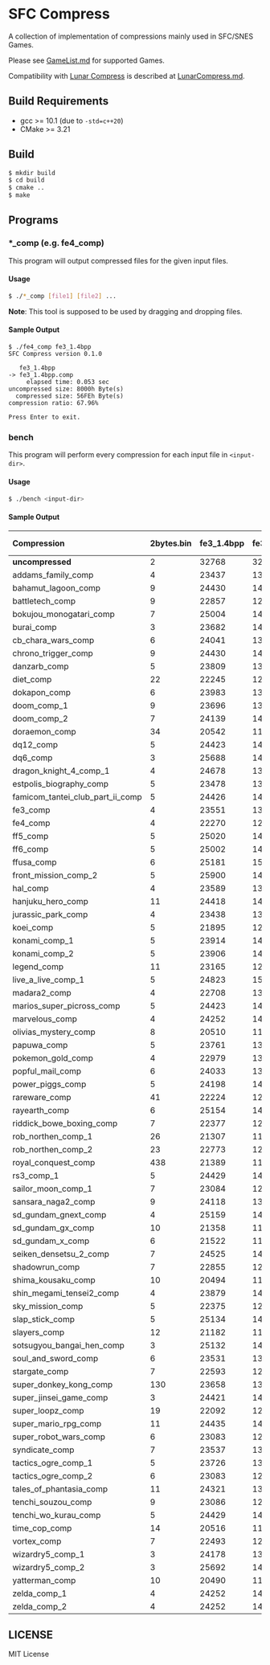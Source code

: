 # SFC Compress

A collection of implementation of compressions mainly used in SFC/SNES Games.

Please see [GameList.md](doc/GameList.md) for supported Games.

Compatibility with [Lunar Compress](https://fusoya.eludevisibility.org/lc/index.html) is described at [LunarCompress.md](doc/LunarCompress.md).

## Build Requirements

- gcc >= 10.1 (due to `-std=c++20`)
- CMake >= 3.21

## Build

```bash
$ mkdir build
$ cd build
$ cmake ..
$ make
```

## Programs

### *_comp (e.g. fe4_comp)

This program will output compressed files for the given input files.

#### Usage

```bash
$ ./*_comp [file1] [file2] ...
```

**Note**: This tool is supposed to be used by dragging and dropping files.

#### Sample Output

```text
$ ./fe4_comp fe3_1.4bpp
SFC Compress version 0.1.0

   fe3_1.4bpp
-> fe3_1.4bpp.comp
     elapsed time: 0.053 sec
uncompressed size: 8000h Byte(s)
  compressed size: 56FEh Byte(s)
compression ratio: 67.96%

Press Enter to exit.
```

### bench

This program will perform every compression for each input file in `<input-dir>`.

#### Usage

```bash
$ ./bench <input-dir>
```

#### Sample Output

| Compression | 2bytes.bin | fe3_1.4bpp | fe3_2.4bpp | ff6.4bpp | ff6.map | lal.event | sample.4bpp | sdk2_1.map | Total Size | Running Time | Hash |
| :---- | :---- | :---- | :---- | :---- | :---- | :---- | :---- | :---- | :---- | :---- | :---- |
| **uncompressed**                         |     2 | 32768 | 32768 | 32768 | 32768 | 17435 | 28672 | 29568 | 206749 | ------ | -------- |
| addams_family_comp                       |     4 | 23437 | 13216 | 31666 |  8851 | 13549 | 25773 |  8601 | 125097 | 0.0687 | FDCD9EB3 |
| bahamut_lagoon_comp                      |     9 | 24430 | 14176 | 32718 |  9694 | 14430 | 27163 |  6648 | 129268 | 0.0742 | 3CEAFFE1 |
| battletech_comp                          |     9 | 22857 | 12765 | 30165 |  8331 | 13438 | 25260 |  5736 | 118561 | 0.3214 | 3CFD6EC6 |
| bokujou_monogatari_comp                  |     7 | 25004 | 14051 | 33168 |  9453 | 14849 | 27809 |  7225 | 131566 | 0.0573 | 4D976D4D |
| burai_comp                               |     3 | 23682 | 14546 | 32182 | 12018 | 13218 | 25978 | 11528 | 133155 | 0.1208 | FEF1E5C2 |
| cb_chara_wars_comp                       |     6 | 24041 | 13211 | 32279 |  8618 | 14150 | 26690 |  6252 | 125247 | 0.2330 | 8947D6F0 |
| chrono_trigger_comp                      |     9 | 24430 | 14056 | 32718 |  9458 | 14430 | 27163 |  6648 | 128912 | 0.1054 | 0DD1A27C |
| danzarb_comp                             |     5 | 23809 | 13786 | 31534 |  9304 | 13988 | 26485 |  5758 | 124669 | 0.0485 | D5B00688 |
| diet_comp                                |    22 | 22245 | 12582 | 30687 |  8203 | 12620 | 24631 |  6489 | 117479 | 0.1354 | 29EF3CCD |
| dokapon_comp                             |     6 | 23983 | 13940 | 31828 |  9434 | 14033 | 26017 |  6689 | 125930 | 0.4478 | 6C1C92FB |
| doom_comp_1                              |     9 | 23696 | 13550 | 30207 |  8950 | 13706 | 25671 |  6797 | 122586 | 0.3600 | E6A4C014 |
| doom_comp_2                              |     7 | 24139 | 14304 | 30205 |  9915 | 14370 | 25669 |  6795 | 125404 | 0.2046 | A0182B5B |
| doraemon_comp                            |    34 | 20542 | 11110 | 28440 |  7497 | 11963 | 23165 |  5080 | 107831 | 0.2318 | 3EEC5029 |
| dq12_comp                                |     5 | 24423 | 14169 | 32710 |  9693 | 14424 | 27153 |  6643 | 129220 | 0.0492 | 9E3F4EF0 |
| dq6_comp                                 |     3 | 25688 | 14401 | 33638 |  9875 | 15169 | 28400 |  8489 | 135663 | 0.0608 | EF916FB5 |
| dragon_knight_4_comp_1                   |     4 | 24678 | 13941 | 32770 |  9433 | 14593 | 27388 |  7217 | 130024 | 0.0518 | 2CA7FBC4 |
| estpolis_biography_comp                  |     5 | 23478 | 13366 | 31256 |  8797 | 13507 | 26323 |  5962 | 122694 | 0.0665 | CC9E43C3 |
| famicom_tantei_club_part_ii_comp         |     5 | 24426 | 14169 | 32713 |  9693 | 14424 | 27158 |  6643 | 129231 | 0.0488 | 23FCFD3F |
| fe3_comp                                 |     4 | 23551 | 13412 | 30818 |  9716 | 14144 | 26259 |  6101 | 124005 | 0.3126 | 2635D057 |
| fe4_comp                                 |     4 | 22270 | 12763 | 29833 |  9019 | 13588 | 24654 |  5436 | 117567 | 0.1449 | 69FDF671 |
| ff5_comp                                 |     5 | 25020 | 14050 | 33168 |  9457 | 14847 | 27812 |  7239 | 131598 | 0.0538 | F94B1331 |
| ff6_comp                                 |     5 | 25002 | 14049 | 33166 |  9451 | 14847 | 27807 |  7223 | 131550 | 0.0543 | 1C4BF2B6 |
| ffusa_comp                               |     6 | 25181 | 15386 | 32282 | 12510 | 14844 | 27388 | 11305 | 138902 | 0.0727 | 555BBE73 |
| front_mission_comp_2                     |     5 | 25900 | 14694 | 34101 |  9511 | 15546 | 28894 |  6641 | 135292 | 0.0996 | FA516D58 |
| hal_comp                                 |     4 | 23589 | 13547 | 30810 | 10181 | 14677 | 26442 |  6556 | 125806 | 0.3090 | 2BA7727B |
| hanjuku_hero_comp                        |    11 | 24418 | 14151 | 32712 |  9692 | 14424 | 27127 |  6649 | 129184 | 0.0560 | 8EC736EB |
| jurassic_park_comp                       |     4 | 23438 | 13216 | 31666 |  8852 | 13550 | 25774 |  8602 | 125102 | 0.0607 | 34541B52 |
| koei_comp                                |     5 | 21895 | 12134 | 30632 |  8096 | 12369 | 24554 |  6225 | 115910 | 0.1770 | E344CF3E |
| konami_comp_1                            |     5 | 23914 | 14232 | 30474 | 10451 | 14671 | 25860 |  7630 | 127237 | 0.0667 | 3A7D7CB0 |
| konami_comp_2                            |     5 | 23906 | 14139 | 30474 | 10451 | 14671 | 25860 |  7605 | 127111 | 0.0675 | DBF893B8 |
| legend_comp                              |    11 | 23165 | 12952 | 31118 |  8635 | 13522 | 25467 |  6422 | 121292 | 0.0537 | 96E3F84C |
| live_a_live_comp_1                       |     5 | 24823 | 15027 | 30716 | 11685 | 14135 | 26503 |  7707 | 130601 | 0.1329 | 3141C171 |
| madara2_comp                             |     4 | 22708 | 13517 | 29768 | 10594 | 14364 | 24851 |  7593 | 123399 | 0.1026 | 3381A7EF |
| marios_super_picross_comp                |     5 | 24423 | 14169 | 32710 |  9693 | 14424 | 27153 |  6643 | 129220 | 0.0485 | 43D4AA0A |
| marvelous_comp                           |     4 | 24252 | 14148 | 31052 | 10233 | 14682 | 26820 |  6560 | 127751 | 1.2515 | 51CFB1CD |
| olivias_mystery_comp                     |     8 | 20510 | 11078 | 28408 |  7465 | 11931 | 23133 |  5048 | 107581 | 0.2341 | 5FA8A160 |
| papuwa_comp                              |     5 | 23761 | 13277 | 30810 |  8715 | 13980 | 26296 |  6503 | 123347 | 0.4384 | 7776B6CB |
| pokemon_gold_comp                        |     4 | 22979 | 13032 | 30593 | 10041 | 14177 | 26125 |  6058 | 123009 | 0.4900 | 07FC9A7F |
| popful_mail_comp                         |     6 | 24033 | 13745 | 30810 |  9053 | 14278 | 26388 |  6501 | 124814 | 0.6011 | 29C3E45A |
| power_piggs_comp                         |     5 | 24198 | 14396 | 32558 | 10013 | 14407 | 27093 |  6373 | 129043 | 0.0477 | 84DF3AE0 |
| rareware_comp                            |    41 | 22224 | 12737 | 30608 |  8709 | 13202 | 25221 |  5721 | 118463 | 1.8188 | B91B7DA6 |
| rayearth_comp                            |     6 | 25154 | 14655 | 31247 | 10547 | 14686 | 27108 |  8860 | 132263 | 0.0914 | DF56CDD8 |
| riddick_bowe_boxing_comp                 |     7 | 22377 | 12464 | 31061 |  8552 | 12750 | 25050 |  7634 | 119895 | 0.1200 | 6C9B46B7 |
| rob_northen_comp_1                       |    26 | 21307 | 11784 | 29385 |  7675 | 11943 | 24048 |  5096 | 111264 | 1.2694 | A46D379A |
| rob_northen_comp_2                       |    23 | 22773 | 12667 | 30191 |  8110 | 12896 | 25150 |  6517 | 118327 | 0.1164 | F93802D2 |
| royal_conquest_comp                      |   438 | 21389 | 11675 | 28895 |  7941 | 12500 | 23695 |  5789 | 112322 | 0.1961 | 1BAB55C1 |
| rs3_comp_1                               |     5 | 24429 | 14172 | 32714 |  9693 | 14426 | 27159 |  6644 | 129242 | 0.0511 | 50255019 |
| sailor_moon_comp_1                       |     7 | 23084 | 12800 | 31746 |  8081 | 12994 | 25786 |  6256 | 120754 | 0.0831 | D74045B9 |
| sansara_naga2_comp                       |     9 | 24118 | 13774 | 30929 |  9821 | 14199 | 26412 |  8506 | 127768 | 0.1169 | C70FEA18 |
| sd_gundam_gnext_comp                     |     4 | 25159 | 14182 | 32770 |  9456 | 14808 | 27612 |  6432 | 130423 | 0.0479 | 6D69932E |
| sd_gundam_gx_comp                        |    10 | 21358 | 11618 | 28774 |  7850 | 12286 | 23586 |  5618 | 111100 | 0.1671 | 71518908 |
| sd_gundam_x_comp                         |     6 | 21522 | 11838 | 28890 |  8514 | 12737 | 23684 |  7253 | 114444 | 0.1588 | 3E503482 |
| seiken_densetsu_2_comp                   |     7 | 24525 | 14812 | 30704 | 10624 | 14351 | 26111 |  7846 | 128980 | 0.3821 | 3F9A5966 |
| shadowrun_comp                           |     7 | 22855 | 12763 | 30163 |  8329 | 13436 | 25258 |  5734 | 118545 | 0.3155 | 75D20B18 |
| shima_kousaku_comp                       |    10 | 20494 | 11053 | 28409 |  7382 | 11852 | 23123 |  4769 | 107092 | 0.2143 | BA0850E7 |
| shin_megami_tensei2_comp                 |     4 | 23879 | 14110 | 30444 | 10451 | 14658 | 25840 |  7601 | 126987 | 0.0891 | 82F04553 |
| sky_mission_comp                         |     5 | 22375 | 12462 | 31059 |  8550 | 12748 | 25048 |  7632 | 119879 | 0.1222 | A87A5246 |
| slap_stick_comp                          |     5 | 25134 | 14773 | 33207 | 11432 | 14495 | 27671 | 11230 | 137947 | 0.0715 | F4566128 |
| slayers_comp                             |    12 | 21182 | 11594 | 28744 |  7634 | 12228 | 23616 |  5230 | 110240 | 0.1514 | EA68BBA3 |
| sotsugyou_bangai_hen_comp                |     3 | 25132 | 14771 | 33205 | 11430 | 14493 | 27669 | 11228 | 137931 | 0.0717 | 4F745F24 |
| soul_and_sword_comp                      |     6 | 23531 | 13196 | 30625 |  8621 | 13805 | 25796 |  6726 | 122306 | 0.1024 | 4A7448C5 |
| stargate_comp                            |     7 | 22593 | 12599 | 29967 |  8241 | 13283 | 24997 |  5682 | 117369 | 1.9343 | 6174A0CF |
| super_donkey_kong_comp                   |   130 | 23658 | 13533 | 30447 |  9018 | 14401 | 25949 |  6250 | 123386 | 0.6418 | CFB46D6A |
| super_jinsei_game_comp                   |     3 | 24421 | 14167 | 32708 |  9691 | 14422 | 27151 |  6641 | 129204 | 0.0495 | D6574806 |
| super_loopz_comp                         |    19 | 22092 | 12282 | 30215 |  8071 | 12426 | 25070 |  5649 | 115824 | 2.0482 | EA30F4E9 |
| super_mario_rpg_comp                     |    11 | 24435 | 14178 | 32720 |  9699 | 14432 | 27165 |  6650 | 129290 | 0.0499 | 360F25DB |
| super_robot_wars_comp                    |     6 | 23083 | 12800 | 31746 |  8081 | 12993 | 25785 |  6255 | 120749 | 0.0845 | E5939466 |
| syndicate_comp                           |     7 | 23537 | 13174 | 31245 |  8865 | 13669 | 25389 |  5652 | 121538 | 1.2444 | 3A47CBBE |
| tactics_ogre_comp_1                      |     5 | 23726 | 13594 | 30747 |  9014 | 14004 | 26347 |  5571 | 123008 | 0.0750 | 8641BABA |
| tactics_ogre_comp_2                      |     6 | 23083 | 12800 | 31746 |  8081 | 12993 | 25785 |  6255 | 120749 | 0.0838 | B14985F5 |
| tales_of_phantasia_comp                  |    11 | 24321 | 13728 | 32706 |  9022 | 14433 | 27114 |  6527 | 127862 | 0.0949 | 1ED98940 |
| tenchi_souzou_comp                       |     9 | 23086 | 12803 | 31748 |  8084 | 12996 | 25788 |  6258 | 120772 | 0.0839 | C3BD936E |
| tenchi_wo_kurau_comp                     |     5 | 24429 | 14172 | 32714 |  9693 | 14426 | 27159 |  6644 | 129242 | 0.0519 | C5E98D96 |
| time_cop_comp                            |    14 | 20516 | 11084 | 28414 |  7472 | 11938 | 23140 |  5054 | 107632 | 0.2390 | E5F2AF3B |
| vortex_comp                              |     7 | 22493 | 12874 | 29956 |  8788 | 12680 | 24850 |  6236 | 117884 | 0.5191 | A27CC256 |
| wizardry5_comp_1                         |     3 | 24178 | 13729 | 32193 |  9775 | 14279 | 26839 |  9429 | 130425 | 0.0654 | 54494D6A |
| wizardry5_comp_2                         |     3 | 25692 | 14401 | 33639 |  9875 | 15170 | 28401 |  8490 | 135671 | 0.0588 | EE6D3436 |
| yatterman_comp                           |    10 | 20490 | 11062 | 28408 |  7382 | 11854 | 23126 |  4762 | 107094 | 0.2259 | ADD17EC0 |
| zelda_comp_1                             |     4 | 24252 | 14157 | 31052 | 10233 | 14682 | 26820 |  6560 | 127760 | 0.1846 | EF2A502A |
| zelda_comp_2                             |     4 | 24252 | 14157 | 31052 | 10233 | 14682 | 26820 |  6560 | 127760 | 0.1864 | A48D2149 |

## LICENSE

MIT License
